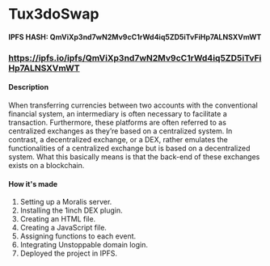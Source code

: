 # Tux3doSwap
#### IPFS HASH: QmViXp3nd7wN2Mv9cC1rWd4iq5ZD5iTvFiHp7ALNSXVmWT
### https://ipfs.io/ipfs/QmViXp3nd7wN2Mv9cC1rWd4iq5ZD5iTvFiHp7ALNSXVmWT

#### Description
When transferring currencies between two accounts with the conventional financial system, an intermediary is often necessary to facilitate a transaction. Furthermore, these platforms are often referred to as centralized exchanges as they’re based on a centralized system. In contrast, a decentralized exchange, or a DEX, rather emulates the functionalities of a centralized exchange but is based on a decentralized system. What this basically means is that the back-end of these exchanges exists on a blockchain. 

#### How it's made
1. Setting up a Moralis server.
2. Installing the 1inch DEX plugin.
3. Creating an HTML file.
4. Creating a JavaScript file.
5. Assigning functions to each event.
6. Integrating Unstoppable domain login.
7. Deployed the project  in IPFS.
